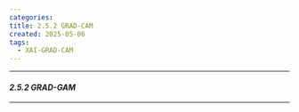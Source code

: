 ```yaml
---
categories: 
title: 2.5.2 GRAD-CAM
created: 2025-05-06
tags:
  - XAI-GRAD-CAM
---
```

---
#### *2.5.2 GRAD-GAM*
---


